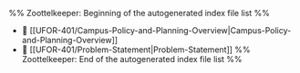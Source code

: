%% Zoottelkeeper: Beginning of the autogenerated index file list  %%
- 📄 [[UFOR-401/Campus-Policy-and-Planning-Overview|Campus-Policy-and-Planning-Overview]]
- 📄 [[UFOR-401/Problem-Statement|Problem-Statement]]
%% Zoottelkeeper: End of the autogenerated index file list  %%
